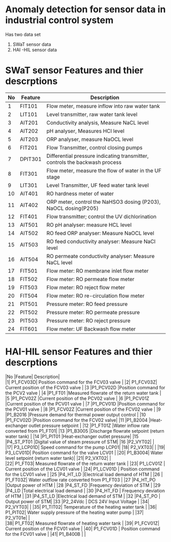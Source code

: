 # Anomaly detection for sensor data in industrial control system
Has two data set 
1. SWaT sensor data 
2. HAI -HIL sensor data


# SWaT sensor Features and thier descrptions 

|No	|Feature |	Description|  
|----|------------|----------|
|1 |	FIT101 |	Flow meter, measure inflow into raw water tank|
|2|	LIT101|	Level transmitter, raw water tank level| 
|3|	AIT201|	Conductivity analysis, Measure NaCL level |
|4|	AIT202|	pH analyser, Measures HCI level |
|5|	AIT203| 	ORP analyser, measure NaOCL level |
|6|	FIT201|	Flow Transmitter, control closing pumps |
|7|	DPIT301|	Differential pressure indicating transmitter, controls the backwash process |
|8|	FIT301|	Flow meter, measure the flow of water in the UF stage | 
|9|	LIT301|	Level Transmitter, UF feed water tank level| 
|10|	AIT401|	RO hardness meter of water|
|11|	AIT402| 	ORP meter, control the NaHSO3 dosing (P203), NaOCL dosing(P205) |
|12|	FIT401|	Flow transmitter; control the UV dichlorination |
|13|	AIT501 |	RO pH analyser: measure HCL level |
|14|	AIT502 |	RO feed ORP analyser: Measure NaOCL level |
|15|	AIT503| 	RO feed conductivity analyser: Measure NaCl level|
|16	|AIT504 	|RO permeate conductivity analyser: Measure NaCL level |
|17|	FIT501|	Flow meter: RO membrane inlet flow meter |
|18|	FIT502 |	Flow meter: RO permeate flow meter |
|19|	FIT503| 	Flow meter: RO reject flow meter |
|20|	FIT504| 	Flow meter: RO re-circulation flow meter |
|21|	PIT501| 	Pressure meter: RO feed pressure |
|22|	PIT502| 	Pressure meter: RO permeate pressure |
|23|	PIT503| 	Pressure meter: RO reject pressure |
|24|	FIT601 	| Flow meter: UF Backwash flow meter |


# HAI-HIL sensor Features and thier descrptions  

|No	|Feature| 	Description|  
|1|	P1_FCV03D|	Position command for the FCV03 valve | 
|2|	P1_FCV03Z| 	Current position of the FCV03 valve |
|3	|P1_PCV02D 	|Position command for the PCV2 valve |
|4	|P1_FT01 	|Measured flowrate of the return water tank |
|5	|P1_PCV02Z 	|Current position of the PCV02 valve |
|6	|P1_PCV01Z 	|Current position of the PCV01 valve |
|7	|P1_PCV01D 	|Position command for the PCV01 valve |
|8	|P1_FCV02Z 	|Current position of the FCV02 valve |
|9	|P1_B2016 	|Pressure demand for thermal power output control |
|10	|P1_FCV02D 	|Position command for the FCV02 valve| 
|11	|P1_B2004 	|Heat-exchanger outlet pressure setpoint |
|12	|P1_FT01Z 	|Water inflow rate converted from P1_FT01| 
|13	|P1_B3005 	|Discharge flowrate setpoint (return water tank) | 
|14	|P1_PIT01 	|Heat-exchanger outlet pressure| 
|15	|P4_ST_PT01 	|Digital value of steam pressure of STM| 
|16	|P2_VYT02|     | 	
|17|	P3_LCP01D| 	Speed command for the pump LCP01|
|18|	P2_VXT03| 	|
|19|	P3_LCV01D| 	Position command for the valve LCV01 | 
|20|	P1_B3004| 	Water level setpoint (return water tank)|
|21|	P2_VXT02|      | 	
|22|	P1_FT03| 	Measured flowrate of the return water tank |
|23|	P1_LCV01Z |	Current position of the LCV01 valve |
|24|	P1_LCV01D |	Position command for the LCV01 valve | 
|25	|P4_HT_LD 	|Electrical load demand of HTM |
|26 |	P1_FT03Z| 	Water outflow rate converted from P1_FT03 |
|27	|P4_HT_PO 	|Output power of HTM  |
|28	 |P4_ST_FD 	|Frequency deviation of STM |
|29	|P4_LD 	|Total electrical load demand |
|30	|P4_HT_FD |	Frequency deviation of HTM |
|31	|P4_ST_LD 	|Electrical load demand of STM |
|32	|P4_ST_PO |	Output power of STM|
|33	|P2_24Vdc |	DCS 24V Input Voltage |
|34|	P2_VYT03| 	|
|35|	P1_TIT02| 	Temperature of the heating water tank |
|36|	P1_PIT02| 	Water supply pressure of the heating water pump |
|37|	P2_VT01e|  | 	
|38|	P1_FT02| 	Measured flowrate of heating water tank |
|39|	P1_FCV01Z| 	Current position of the FCV01 valve |
|40|	P1_FCV01D |	Position command for the FCV01 valve |
|41|	P1_B400B |  |	








